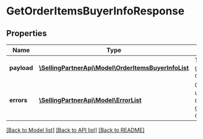 # GetOrderItemsBuyerInfoResponse

## Properties
Name | Type | Description | Notes
------------ | ------------- | ------------- | -------------
**payload** | [**\SellingPartnerApi\Model\OrderItemsBuyerInfoList**](OrderItemsBuyerInfoList.md) | The payload for the getOrderItemsBuyerInfo operation. | [optional] 
**errors** | [**\SellingPartnerApi\Model\ErrorList**](ErrorList.md) | One or more unexpected errors occurred during the getOrderItemsBuyerInfo operation. | [optional] 

[[Back to Model list]](../README.md#documentation-for-models) [[Back to API list]](../README.md#documentation-for-api-endpoints) [[Back to README]](../README.md)


